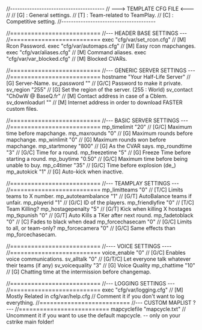 //---------------------------------------
// 	  ---> TEMPLATE CFG FILE <---
//
// [G]  : General settings.
// [T]  : Team-related to TeamPlay.
// [C] 	: Competitive setting.
//---------------------------------------

//==========================
//--- HEADER BASE SETTINGS ---
//==========================
exec "cfg/var/set_rcon.cfg"				// [M] Rcon Password.
exec "cfg/var/automaps.cfg"				// [M] Easy rcon mapchanges.
exec "cfg/var/aliases.cfg"				// [M] Command aliases.
exec "cfg/var/var_blocked.cfg"			// [M] Blocked CVARs.

//==========================
//--- GENERIC SERVER SETTINGS ---
//==========================
hostname	 	"Your Half-Life Server"		// [G] Server-Name.
sv_password 	""							// [G/C] Password to make it private.
sv_region		"255"						// [G] Set the region of the server. (255 : World)
sv_contact		"Ch0wW @ BaseQ.fr"			// [M] Contact address in case of a Cblem.
sv_downloadurl 	""							// [M] Internet address in order to download FASTER custom files.

//==========================
//--- BASIC SERVER SETTINGS ---
//==========================
mp_timelimit 	   "20"						// [G/C] Maximum time before mapchange.
mp_maxrounds  	    "0"						// [G] Maximum rounds before mapchange.
mp_winlimit		    "0"						// [G] Maximum rounds won before mapchange.
mp_startmoney     "800"						// [G] As the CVAR says.
mp_roundtime  	    "3"						// [G/C] Time for a round.
mp_freezetime 	    "5"						// [G] Freeze Time before starting a round.
mp_buytime 	     "0.50"						// [G/C] Maximum time before being unable to buy.
mp_c4timer	  	   "35"						// [G/C] Time before explosion (de_)
mp_autokick	  	 	"1"						// [G] Auto-kick when inactive.

//==========================
//--- TEAMPLAY SETTINGS ---
//==========================
mp_limitteams  	    "0"						// [T/C] Limits teams to X number.
mp_autoteambalance  "1"						// [G/T] AutoBalance teams if unfair.
mp_playerid			"1" 					// [G/C] ID of the players.
mp_friendlyfire     "0"						// [T/C] Team Killing?
mp_hostagepenalty   "5"						// [G/T]  Kick when killing X hostages
mp_tkpunish		    "0"						// [G/T]  Auto Kills a TKer after next round.
mp_fadetoblack 		"0"						// [C] Fades to black when dead
mp_forcechasecam 	"0"						// [G/C] Limits to all, or team-only?
mp_forcecamera		"0"						// [G/C] Same effects than mp_forcechasecam.

//==========================
//---- VOICE SETTINGS ----
//==========================
voice_enable	"0"							// [G/C] Enables voice communications.
sv_alltalk		"0"							// [G/T/C] Let everyone talk whatever their teams (if any)
sv_voicequality	"3"							// [G] Voice Quality 
mp_chattime	   "10"							// [G] Chatting time at the intermission before changemap.

//==========================
//--- LOGGING  SETTINGS ---
//==========================
exec "cfg/var/logging.cfg"					// [M] Mostly Related in cfg/var/help.cfg
											// Comment it if you don't want to log everything.
//==========================
//--- CUSTOM MAPLIST ? ---
//==========================
mapcyclefile "mapcycle.txt" // Uncomment it if you want to use the default mapcycle. -- only on your cstrike main folder!